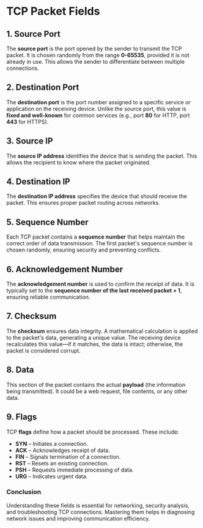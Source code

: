 # TCP Packet Fields

## 1. Source Port
The **source port** is the port opened by the sender to transmit the TCP packet. It is chosen randomly from the range **0-65535**, provided it is not already in use. This allows the sender to differentiate between multiple connections.

## 2. Destination Port
The **destination port** is the port number assigned to a specific service or application on the receiving device. Unlike the source port, this value is **fixed and well-known** for common services (e.g., port **80** for HTTP, port **443** for HTTPS).

## 3. Source IP
The **source IP address** identifies the device that is sending the packet. This allows the recipient to know where the packet originated.

## 4. Destination IP
The **destination IP address** specifies the device that should receive the packet. This ensures proper packet routing across networks.

## 5. Sequence Number
Each TCP packet contains a **sequence number** that helps maintain the correct order of data transmission. The first packet's sequence number is chosen randomly, ensuring security and preventing conflicts.

## 6. Acknowledgement Number
The **acknowledgement number** is used to confirm the receipt of data. It is typically set to the **sequence number of the last received packet + 1**, ensuring reliable communication.

## 7. Checksum
The **checksum** ensures data integrity. A mathematical calculation is applied to the packet's data, generating a unique value. The receiving device recalculates this value—if it matches, the data is intact; otherwise, the packet is considered corrupt.

## 8. Data
This section of the packet contains the actual **payload** (the information being transmitted). It could be a web request, file contents, or any other data.

## 9. Flags
TCP **flags** define how a packet should be processed. These include:
- **SYN** – Initiates a connection.
- **ACK** – Acknowledges receipt of data.
- **FIN** – Signals termination of a connection.
- **RST** – Resets an existing connection.
- **PSH** – Requests immediate processing of data.
- **URG** – Indicates urgent data.

### Conclusion
Understanding these fields is essential for networking, security analysis, and troubleshooting TCP connections. Mastering them helps in diagnosing network issues and improving communication efficiency.
